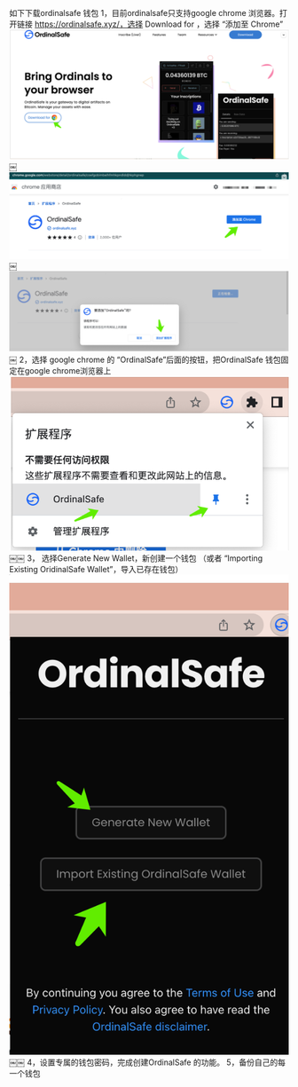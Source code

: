 如下下载ordinalsafe 钱包
1，目前ordinalsafe只支持google chrome 浏览器。打开链接 https://ordinalsafe.xyz/，选择  Download  for ，选择 “添加至 Chrome”
<img src="res/Ordinalsafe_1.jpg" width="700"> ￼
<img src="res/Ordinalsafe_2.jpg" width="700"> ￼
<img src="res/Ordinalsafe_3.jpg" width="700"> ￼
2，选择 google chrome 的 “OrdinalSafe”后面的按钮，把OrdinalSafe 钱包固定在google chrome浏览器上
<img src="res/Ordinalsafe_4.jpg" width="700"> ￼￼
3， 选择Generate New Wallet，新创建一个钱包 （或者 “Importing Existing OridinalSafe Wallet”，导入已存在钱包）
<img src="res/Ordinalsafe_5.jpg" width="700"> ￼￼
4，设置专属的钱包密码，完成创建OrdinalSafe 的功能。
5，备份自己的每一个钱包